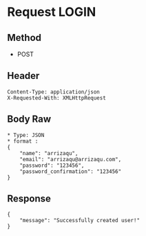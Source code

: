 # Request LOGIN

## Method

* POST

## Header

```
Content-Type: application/json
X-Requested-With: XMLHttpRequest
```

## Body Raw

```
* Type: JSON
* format : 
{
    "name": "arrizaqu",
    "email": "arrizaqu@arrizaqu.com",
    "password": "123456",
    "password_confirmation": "123456"
}
```

## Response

```
{
    "message": "Successfully created user!"
}
```



